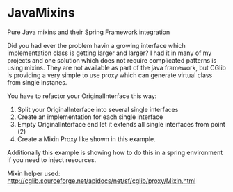 # JavaMixins
Pure Java mixins and their Spring Framework integration

Did you had ever the problem havin a growing interface which implementation class is getting larger and larger? I had it in many of my projects and one solution which does not require complicated patterns is using mixins. They are not available as part of the java framework, but CGlib is providing a very simple to use proxy which can generate virtual class from single instanes. 

You have to refactor your OriginalInterface this way: 

1. Split your OriginalInterface into several single interfaces 
2. Create an implementation for each single interface
3. Empty OriginalInterface end let it extends all single interfaces from point (2)
4. Create a Mixin Proxy like shown in this example. 

Additionally this example is showing how to do this in a spring environment if you need to inject resources. 

Mixin helper used: http://cglib.sourceforge.net/apidocs/net/sf/cglib/proxy/Mixin.html



